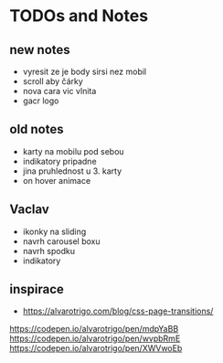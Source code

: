 # TODOs and Notes

## new notes

- vyresit ze je body sirsi nez mobil
- scroll aby čárky
- nova cara vic vlnita
- gacr logo

## old notes

- karty na mobilu pod sebou
- indikatory pripadne
- jina pruhlednost u 3. karty
- on hover animace

## Vaclav

- ikonky na sliding
- navrh carousel boxu
- navrh spodku
- indikatory

## inspirace

- <https://alvarotrigo.com/blog/css-page-transitions/>

https://codepen.io/alvarotrigo/pen/mdpYaBB
https://codepen.io/alvarotrigo/pen/wvpbRmE
https://codepen.io/alvarotrigo/pen/XWVwoEb

